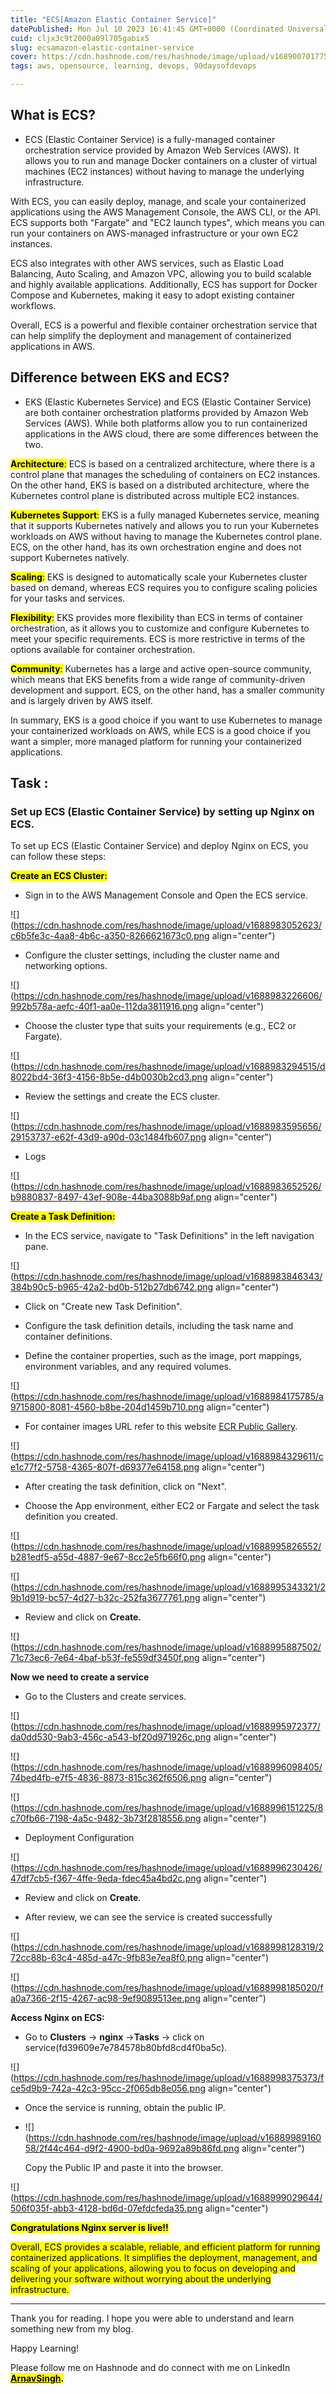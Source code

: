 ```yaml
---
title: "ECS[Amazon Elastic Container Service]"
datePublished: Mon Jul 10 2023 16:41:45 GMT+0000 (Coordinated Universal Time)
cuid: cljx3c9t2000a09l705gabix5
slug: ecsamazon-elastic-container-service
cover: https://cdn.hashnode.com/res/hashnode/image/upload/v1689007017758/f1eef93e-4031-4c95-a5ea-2d2c391739a5.png
tags: aws, opensource, learning, devops, 90daysofdevops

---
```


## What is ECS?

* ECS (Elastic Container Service) is a fully-managed container orchestration service provided by Amazon Web Services (AWS). It allows you to run and manage Docker containers on a cluster of virtual machines (EC2 instances) without having to manage the underlying infrastructure.
    

With ECS, you can easily deploy, manage, and scale your containerized applications using the AWS Management Console, the AWS CLI, or the API. ECS supports both "Fargate" and "EC2 launch types", which means you can run your containers on AWS-managed infrastructure or your own EC2 instances.

ECS also integrates with other AWS services, such as Elastic Load Balancing, Auto Scaling, and Amazon VPC, allowing you to build scalable and highly available applications. Additionally, ECS has support for Docker Compose and Kubernetes, making it easy to adopt existing container workflows.

Overall, ECS is a powerful and flexible container orchestration service that can help simplify the deployment and management of containerized applications in AWS.

## Difference between EKS and ECS?

* EKS (Elastic Kubernetes Service) and ECS (Elastic Container Service) are both container orchestration platforms provided by Amazon Web Services (AWS). While both platforms allow you to run containerized applications in the AWS cloud, there are some differences between the two.
    

**<mark>Architecture</mark>**<mark>:</mark> ECS is based on a centralized architecture, where there is a control plane that manages the scheduling of containers on EC2 instances. On the other hand, EKS is based on a distributed architecture, where the Kubernetes control plane is distributed across multiple EC2 instances.

**<mark>Kubernetes Support</mark>**<mark>:</mark> EKS is a fully managed Kubernetes service, meaning that it supports Kubernetes natively and allows you to run your Kubernetes workloads on AWS without having to manage the Kubernetes control plane. ECS, on the other hand, has its own orchestration engine and does not support Kubernetes natively.

**<mark>Scaling</mark>**<mark>:</mark> EKS is designed to automatically scale your Kubernetes cluster based on demand, whereas ECS requires you to configure scaling policies for your tasks and services.

**<mark>Flexibility</mark>**<mark>:</mark> EKS provides more flexibility than ECS in terms of container orchestration, as it allows you to customize and configure Kubernetes to meet your specific requirements. ECS is more restrictive in terms of the options available for container orchestration.

**<mark>Community</mark>**<mark>:</mark> Kubernetes has a large and active open-source community, which means that EKS benefits from a wide range of community-driven development and support. ECS, on the other hand, has a smaller community and is largely driven by AWS itself.

In summary, EKS is a good choice if you want to use Kubernetes to manage your containerized workloads on AWS, while ECS is a good choice if you want a simpler, more managed platform for running your containerized applications.

## **Task :**

### **Set up ECS (Elastic Container Service) by setting up Nginx on ECS.**

To set up ECS (Elastic Container Service) and deploy Nginx on ECS, you can follow these steps:

**<mark>Create an ECS Cluster:</mark>**

* Sign in to the AWS Management Console and Open the ECS service.
    

![](https://cdn.hashnode.com/res/hashnode/image/upload/v1688983052623/c6b5fe3c-4aa8-4b6c-a350-8266621673c0.png align="center")

* Configure the cluster settings, including the cluster name and networking options.
    

![](https://cdn.hashnode.com/res/hashnode/image/upload/v1688983226606/992b578a-aefc-40f1-aa0e-112da3811916.png align="center")

* Choose the cluster type that suits your requirements (e.g., EC2 or Fargate).
    

![](https://cdn.hashnode.com/res/hashnode/image/upload/v1688983294515/d8022bd4-36f3-4156-8b5e-d4b0030b2cd3.png align="center")

* Review the settings and create the ECS cluster.
    

![](https://cdn.hashnode.com/res/hashnode/image/upload/v1688983595656/29153737-e62f-43d9-a90d-03c1484fb607.png align="center")

* Logs
    

![](https://cdn.hashnode.com/res/hashnode/image/upload/v1688983652526/b9880837-8497-43ef-908e-44ba3088b9af.png align="center")

**<mark>Create a Task Definition:</mark>**

* In the ECS service, navigate to "Task Definitions" in the left navigation pane.
    

![](https://cdn.hashnode.com/res/hashnode/image/upload/v1688983846343/384b90c5-b965-42a2-bd0b-512b27db6742.png align="center")

* Click on "Create new Task Definition".
    
* Configure the task definition details, including the task name and container definitions.
    
* Define the container properties, such as the image, port mappings, environment variables, and any required volumes.
    

![](https://cdn.hashnode.com/res/hashnode/image/upload/v1688984175785/a9715800-8081-4560-b8be-204d1459b710.png align="center")

* For container images URL refer to this website [ECR Public Gallery](https://gallery.ecr.aws/nginx/nginx).
    

![](https://cdn.hashnode.com/res/hashnode/image/upload/v1688984329611/ce1c77f2-5758-4365-807f-d69377e64158.png align="center")

* After creating the task definition, click on "Next".
    
* Choose the App environment, either EC2 or Fargate and select the task definition you created.
    

![](https://cdn.hashnode.com/res/hashnode/image/upload/v1688995826552/b281edf5-a55d-4887-9e67-8cc2e5fb66f0.png align="center")

![](https://cdn.hashnode.com/res/hashnode/image/upload/v1688995343321/29b1d919-bc57-4d27-b32c-252fa3677761.png align="center")

* Review and click on **Create.**
    

![](https://cdn.hashnode.com/res/hashnode/image/upload/v1688995887502/71c73ec6-7e64-4baf-b53f-fe559df3450f.png align="center")

**Now we need to create a service**

* Go to the Clusters and create services.
    

![](https://cdn.hashnode.com/res/hashnode/image/upload/v1688995972377/da0dd530-9ab3-456c-a543-bf20d971926c.png align="center")

![](https://cdn.hashnode.com/res/hashnode/image/upload/v1688996098405/74bed4fb-e7f5-4836-8873-815c362f6506.png align="center")

![](https://cdn.hashnode.com/res/hashnode/image/upload/v1688996151225/8c70fb66-7198-4a5c-9482-3b73f2818556.png align="center")

* Deployment Configuration
    

![](https://cdn.hashnode.com/res/hashnode/image/upload/v1688996230426/47df7cb5-f367-4ffe-9eda-fdec45a4bd2c.png align="center")

* Review and click on **Create**.
    
* After review, we can see the service is created successfully
    

![](https://cdn.hashnode.com/res/hashnode/image/upload/v1688998128319/272cc88b-63c4-485d-a47c-9fb83e7ea8f0.png align="center")

![](https://cdn.hashnode.com/res/hashnode/image/upload/v1688998185020/fa0a7366-2f15-4267-ac98-9ef9089513ee.png align="center")

**Access Nginx on ECS:**

* Go to **Clusters** -&gt; **nginx** -&gt;**Tasks** -&gt; click on service(fd39609e7e784578b80bfd8cd4f0ba5c).
    

![](https://cdn.hashnode.com/res/hashnode/image/upload/v1688998375373/fce5d9b9-742a-42c3-95cc-2f065db8e056.png align="center")

* Once the service is running, obtain the public IP.
    
* ![](https://cdn.hashnode.com/res/hashnode/image/upload/v1688998916058/2f44c464-d9f2-4900-bd0a-9692a89b86fd.png align="center")
    
    Copy the Public IP and paste it into the browser.
    

![](https://cdn.hashnode.com/res/hashnode/image/upload/v1688999029644/506f035f-abb3-4128-bd6d-07efdcfeda35.png align="center")

**<mark>Congratulations Nginx server is live!!</mark>**

<mark>Overall, ECS provides a scalable, reliable, and efficient platform for running containerized applications. It simplifies the deployment, management, and scaling of your applications, allowing you to focus on developing and delivering your software without worrying about the underlying infrastructure.</mark>

---

Thank you for reading. I hope you were able to understand and learn something new from my blog.

Happy Learning!

Please follow me on Hashnode and do connect with me on LinkedIn [**<mark>ArnavSingh</mark>**](https://www.linkedin.com/in/arnav-singh-6897b7226/)**<mark>.</mark>**